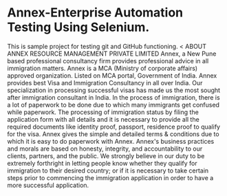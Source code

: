 # Annex-Enterprise Automation Testing Using Selenium.
This is sample project for testing git and GitHub functioning.
< ABOUT ANNEX RESOURCE MANAGEMENT PRIVATE LIMITED
Annex, a New Pune based professional consultancy firm provides professional advice in all immigration matters. Annex is a MCA (Ministry of corporate affairs) approved organization. Listed on MCA portal, Government of India.
Annex provides best Visa and Immigration Consultancy in all over India. Our specialization in processing successful visas has made us the most sought after immigration consultant in India.
In the process of immigration, there is a lot of paperwork to be done due to which many immigrants get confused while paperwork. The processing of immigration status by filing the application form with all details and it is necessary to provide all the required documents like identity proof, passport, residence proof to qualify for the visa. Annex gives the simple and detailed terms & conditions due to which it is easy to do paperwork with Annex.
Annex's business practices and morals are based on honesty, integrity, and accountability to our clients, partners, and the public. We strongly believe in our duty to be extremely forthright in letting people know whether they qualify for immigration to their desired country; or if it is necessary to take certain steps prior to commencing the immigration application in order to have a more successful application.

